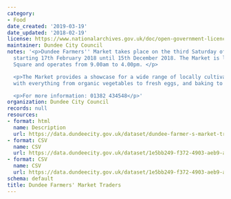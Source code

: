 ```yaml
---
category:
- Food
date_created: '2019-03-19'
date_updated: '2018-02-19'
license: https://www.nationalarchives.gov.uk/doc/open-government-licence/version/3/
maintainer: Dundee City Council
notes: '<p>Dundee Farmers'' Market takes place on the third Saturday of the month
  starting 17th February 2018 until 15th December 2018. The Market is located in City
  Square and operates from 9.00am to 4.00pm. </p>

  <p>The Market provides a showcase for a wide range of locally cultivated produce,
  with everything from organic vegetables to fresh eggs, and baking to beef.</p>

  <p>For more information: 01382 434548</p>'
organization: Dundee City Council
records: null
resources:
- format: html
  name: Description
  url: https://data.dundeecity.gov.uk/dataset/dundee-farmer-s-market-traders
- format: CSV
  name: CSV
  url: https://data.dundeecity.gov.uk/dataset/1e5bb249-f372-4903-aeb9-a7e1fbaae8aa/resource/7a8fed82-f4ea-4b19-9ae1-c593a39140a9/download/list-of-traders.csv
- format: CSV
  name: CSV
  url: https://data.dundeecity.gov.uk/dataset/1e5bb249-f372-4903-aeb9-a7e1fbaae8aa/resource/a9d743d3-bf76-4081-9c29-e88a9e1c3f01/download/list-of-markets-2018.csv
schema: default
title: Dundee Farmers' Market Traders
---
```

